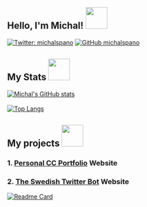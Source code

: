 <h2> Hello, I'm Michal! <img src="https://media.giphy.com/media/kH1DBkPNyZPOk0BxrM/giphy.gif" width="50"></h2>

[![Twitter: michalspano](https://img.shields.io/twitter/follow/michalspano?style=social)][TWITTER]
[![GitHub michalspano](https://img.shields.io/github/followers/michalspano?label=follow&style=social)][GITHUB]

<h2> My Stats <img src="https://media.giphy.com/media/gJnjM552Kz2uUQvJEf/giphy.gif" width="50"></h2>

[![Michal's GitHub stats](https://github-readme-stats.vercel.app/api?username=michalspano&theme=tokyonight)][STYLE-SHEET] <br><br>
[![Top Langs](https://github-readme-stats.vercel.app/api/top-langs/?username=michalspano&layout=compact)][STYLE-SHEET]

<h2> My projects <img src="https://media.giphy.com/media/iIGT8Y1rOYhBpdHh1C/giphy.gif" width="50"></h2>

### 1. [**Personal CC Portfolio**](https://michalspano.myportfolio.com) Website <br>
### 2. [**The Swedish Twitter Bot**](https://michalspano.github.io/The-Swedish-Bot/) Website
[![Readme Card](https://github-readme-stats.vercel.app/api/pin/?username=michalspano&repo=The-Swedish-Bot)][THE-SWEDISH-BOT]

<!-- Link Refs -->
[TWITTER]: (https://twitter.com/michalspano)
[GITHUB]: (https://github.com/michalspano)
[STYLE-SHEET]: (https://github.com/anuraghazra/github-readme-stats)
[THE-SWEDISH-BOT]: (https://github.com/anuraghazra/github-readme-stats)
